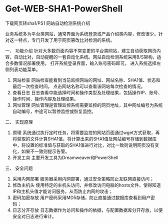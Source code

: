 # Get-WEB-SHA1-PowerShell
下载网页转sha1/PS1
网站自动检测系统介绍

业务系统多为平台类网站，通常界面为系统登录或产品介绍类内容，修改很少。针对这一特点，专门开发了用于网页篡改比对检测的系统。

一、	功能介绍
针对大多数页面内容不常变更的平台类网站，建立自动获取网页内容，自动比对，自动提醒的一套自动化系统。网站自动检测系统采用B/S架构，适合多数情况部署使用。
打开系统登录界面，输入账号密码即可。
进入系统选择左侧列表功能菜单。
1.	网站检查
网站检查能看到当前监控网站的网址、网站名称、SHA1值、状态和最后一次检查时间。
点击网站名称可以查看该网站每次检查的情况。
2.	查看日志
日志查看中能选择时间和操作类型及处理结果，包括操作IP、账号、操作时间、操作内容及处理结果。
3.	网址管理
网址管理是管理监控系统需要监控的网页地址，其中网址编号为系统自动编号，中途可以暂停监控或恢复监控。

二、	实现原理
1.	原理
系统通过执行定时任务，将需要监控的网站页面通过wget方式获取，再将获取的文件计算SHA1值，将计算出来的SHA1值及网站编号存储到数据库中，将设置的标准值与获取的SHA1值进行对比，对比一致则说明网页没有变化，如果不一致则提示告警。
2.	开发工具
主要开发工具为Dreamweaver和PowerShell

三、	安全问题
1.	采用内网部署
服务器采用内网部署，通过安全策略防止互联网直接访问；
2.	修改主机头
使用特定的主机头访问，并修改访问电脑的hosts文件，使得知道IP和主机头值才能访问服务，从而防止内网的攻击；
3.	密码加密存放
用户密码采用MD5存储，防止直接通过数据库查看到用户密码；
4.	日志分开存放
日志数据作为访问和操作的依据，与配置数据库分开存放，以便安全对日志进行审计。
